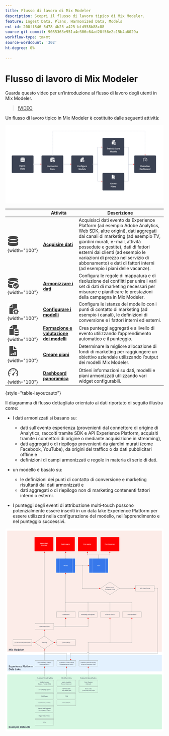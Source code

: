 ```yaml
---
title: Flusso di lavoro di Mix Modeler
description: Scopri il flusso di lavoro tipico di Mix Modeler.
feature: Ingest Data, Plans, Harmonized Data, Models
exl-id: 200ff846-5d78-4b25-a425-bfd558b88c88
source-git-commit: 9085363e951a4e306c64ad28f56e2c15b4a6029a
workflow-type: tm+mt
source-wordcount: '302'
ht-degree: 0%

---
```


# Flusso di lavoro di Mix Modeler

Guarda questo video per un’introduzione al flusso di lavoro degli utenti in Mix Modeler.

>[!VIDEO](https://video.tv.adobe.com/v/3424854/?learn=on)


Un flusso di lavoro tipico in Mix Modeler è costituito dalle seguenti attività:

![Testo alternativo](/help/assets//ApplicationWorkflow.svg)

|  | Attività | Descrizione |
|---|---|---|
| ![Dati](/help/assets//icons/Data.svg){width="100"} | [**Acquisire dati**](../ingest-data/overview.md) | Acquisisci dati evento da Experience Platform (ad esempio Adobe Analytics, Web SDK, altre origini), dati aggregati dai canali di marketing (ad esempio TV, giardini murati, e-mail, attività possedute e gestite), dati di fattori esterni dai clienti (ad esempio le variazioni di prezzo nel servizio di abbonamento) e dati di fattori interni (ad esempio i piani delle vacanze). |
| ![DataCheck](/help/assets//icons/DataCheck.svg){width="100"} | [**Armonizzare i dati**](../harmonize-data/overview.md) | Configura le regole di mappatura e di risoluzione dei conflitti per unire i vari set di dati di marketing necessari per misurare e pianificare le prestazioni della campagna in Mix Modeler. |
| ![FileConfig](/help/assets//icons/FileGear.svg){width="100"} | [**Configurare i modelli**](../models/create.md) | Configura le istanze del modello con i punti di contatto di marketing (ad esempio i canali), le definizioni di conversione e i fattori interni ed esterni. |
| ![FileData](/help/assets//icons/FileData.svg){width="100"} | [**Formazione e valutazione dei modelli**](../models/overview.md) | Crea punteggi aggregati e a livello di evento utilizzando l’apprendimento automatico e il punteggio. |
| ![FileChart](/help/assets//icons/FileChart.svg){width="100"} | [**Creare piani**](../plans/overview.md) | Determinare la migliore allocazione di fondi di marketing per raggiungere un obiettivo aziendale utilizzando l’output dei modelli Mix Modeler. |
| ![Dashboard](/help/assets//icons/Dashboard.svg){width="100"} | [**Dashboard panoramica**](../dashboard/overview.md) | Ottieni informazioni su dati, modelli e piani armonizzati utilizzando vari widget configurabili. |

{style="table-layout:auto"}

Il diagramma di flusso dettagliato orientato ai dati riportato di seguito illustra come:

* I dati armonizzati si basano su:

   * dati sull’evento esperienza (provenienti dal connettore di origine di Analytics, raccolti tramite SDK e API Experience Platform, acquisiti tramite i connettori di origine o mediante acquisizione in streaming),
   * dati aggregati o di riepilogo provenienti da giardini murati (come Facebook, YouTube), da origini del traffico o da dati pubblicitari offline e
   * definizioni di campi armonizzati e regole in materia di serie di dati.

* un modello è basato su:

   * le definizioni dei punti di contatto di conversione e marketing risultanti dai dati armonizzati e
   * dati aggregati o di riepilogo non di marketing contenenti fattori interni o esterni.

* I punteggi degli eventi di attribuzione multi-touch possono potenzialmente essere inseriti in un data lake Experience Platform per essere utilizzati nella configurazione del modello, nell’apprendimento e nel punteggio successivi.

![Flusso di lavoro completo](/help/assets//comprehensive-workflow.svg)
